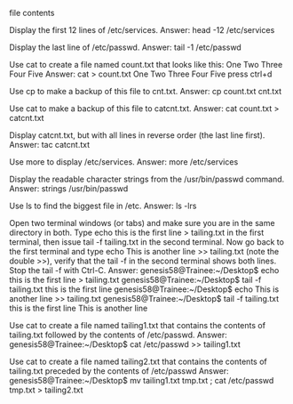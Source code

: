 file contents 


Display the first 12 lines of /etc/services. 
Answer: head -12 /etc/services

Display the last line of /etc/passwd. 
Answer: tail -1 /etc/passwd

Use cat to create a file named count.txt that looks like this: One Two Three Four Five
Answer: cat > count.txt One Two Three Four Five press ctrl+d

Use cp to make a backup of this file to cnt.txt. 
Answer: cp count.txt cnt.txt

Use cat to make a backup of this file to catcnt.txt. 
Answer: cat count.txt > catcnt.txt

Display catcnt.txt, but with all lines in reverse order (the last line first). 
Answer: tac catcnt.txt

Use more to display /etc/services. 
Answer: more /etc/services

Display the readable character strings from the /usr/bin/passwd command. 
Answer: strings /usr/bin/passwd

Use ls to find the biggest file in /etc. 
Answer: ls -lrs

Open two terminal windows (or tabs) and make sure you are in the same directory in both. Type echo this is the first line > tailing.txt in the first terminal, then issue tail -f tailing.txt in the second terminal. Now go back to the first terminal and type echo This is another line >> tailing.txt (note the double >>), verify that the tail -f in the second terminal shows both lines. Stop the tail -f with Ctrl-C. 
Answer: genesis58@Trainee:~/Desktop$ echo this is the first line > tailing.txt genesis58@Trainee:~/Desktop$ tail -f tailing.txt this is the first line genesis58@Trainee:~/Desktop$ echo This is another line >> tailing.txt genesis58@Trainee:~/Desktop$ tail -f tailing.txt this is the first line This is another line

Use cat to create a file named tailing1.txt that contains the contents of tailing.txt followed by the contents of /etc/passwd. 
Answer: genesis58@Trainee:~/Desktop$ cat /etc/passwd >> tailing1.txt

Use cat to create a file named tailing2.txt that contains the contents of tailing.txt preceded by the contents of /etc/passwd 
Answer: genesis58@Trainee:~/Desktop$ mv tailing1.txt tmp.txt ; cat /etc/passwd tmp.txt > tailing2.txt